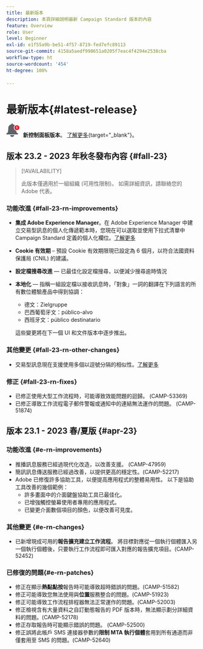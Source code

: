 ```yaml
---
title: 最新版本
description: 本頁詳細說明最新 Campaign Standard 版本的內容
feature: Overview
role: User
level: Beginner
exl-id: e1f55a9b-be51-4f57-8719-fed7efc89113
source-git-commit: 4158a5aedf990651a0205f7eac4f4294e2538cba
workflow-type: ht
source-wordcount: '454'
ht-degree: 100%

---
```



# 最新版本{#latest-release}

![控制面板](assets/do-not-localize/cp-icon.png) **新控制面板版本**。 [了解更多](https://experienceleague.adobe.com/docs/control-panel/using/release-notes.html?lang=zh-Hant){target="_blank"}。



## 版本 23.2 - 2023 年秋冬發布內容 {#fall-23}

>[!AVAILABILITY]
>
>此版本僅適用於一組組織 (可用性限制)。 如需詳細資訊，請聯絡您的 Adobe 代表。

### 功能改進 {#fall-23-rn-improvements}

* **集成 Adobe Experience Manager**。在 Adobe Experience Manager 中建立交易型訊息的個人化傳遞範本時，您現在可以選取並使用下拉式清單中 Campaign Standard 定義的個人化欄位。[了解更多](../../integrating/using/creating-email-experience-manager.md)

* **Cookie 有效期** – 預設 Cookie 有效期限現已設定為 6 個月，以符合法國資料保護局 (CNIL) 的建議。

* **設定檔搜尋改進** — 已最佳化設定檔搜尋，以便減少搜尋逾時情況

* **本地化** — 指稱一組設定檔以接收訊息時，「對象」一詞的翻譯在下列語言的所有數位體驗產品中得到協調：

   * 德文：Zielgruppe
   * 巴西葡萄牙文：público-alvo
   * 西班牙文：público destinatario

  這些變更將在下一個 UI 和文件版本中逐步推出。


### 其他變更 {#fall-23-rn-other-changes}

* 交易型訊息現在支援使用多個以逗號分隔的相似性。[了解更多](../../sending/using/managing-typologies.md)

### 修正 {#fall-23-rn-fixes}

* 已修正使用大型工作流程時，可能導致效能問題的迴歸。 (CAMP-53369)
* 已修正導致工作流程電子郵件警報或通知中的連結無法運作的問題。 (CAMP-51874)

## 版本 23.1 - 2023 春/夏版 {#apr-23}

### 功能改進 {#e-rn-improvements}

* 推播訊息服務已經過現代化改造，以改善支援。 (CAMP-47959)
* 簡訊訊息傳送服務已經過改善，以提供更高的穩定性。(CAMP-52217)
* Adobe 已修復許多協助工具，以便提高應用程式的整體易用性。 以下是協助工具改善的幾個範例：
   * 許多畫面中的介面鍵盤協助工具已最佳化。
   * 已增強觸控螢幕使用者專用的應用程式。
   * 已變更介面數個項目的顏色，以便改善可見度。

### 其他變更 {#e-rn-changes}

* 已新增現成可用的&#x200B;**報告擴充建立工作流程**。 將目標對應從一個執行個體匯入另一個執行個體後，只要執行工作流程即可匯入對應的報告擴充項目。(CAMP-52452)

### 已修復的問題{#e-rn-patches}

* 修正在顯示&#x200B;**熱點點按**&#x200B;報告時可能導致超時錯誤的問題。(CAMP-51582)
* 修正可能導致您無法使用與&#x200B;**位置**&#x200B;服務整合的問題。(CAMP-51923)
* 修正可能導致工作流程排程器無法正常運作的問題。(CAMP-52003)
* 修正檢視含有大量資料之自訂動態報告的 PDF 版本時，無法顯示劃分詳細資料的問題。(CAMP-52178)
* 修正存取報告時可能顯示錯誤的問題。 (CAMP-52500)
* 修正誤將此帳戶 SMS 連接器參數的&#x200B;**限制 MTA 執行個體**&#x200B;套用到所有通道而非僅套用至 SMS 的問題。(CAMP-52640)
